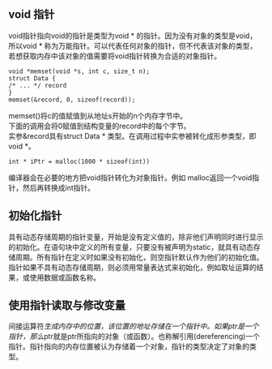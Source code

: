 ## void 指针
void指针指向void的指针是类型为void * 的指针。因为没有对象的类型是void，所以void * 称为万能指针。可以代表任何对象的指针，但不代表该对象的类型，若想获取内存中该对象的值需要将void指针转换为合适的对象指针。
```
void *memset(void *s, int c, size_t n);
struct Data {
/* ... */ record
}
memset(&record, 0, sizeof(record));
```
memset()将c的值赋值到从地址s开始的n个内存字节中。  
下面的调用会将0赋值到结构变量的record中的每个字节。  
实参&record具有struct Data * 类型。在调用过程中实参被转化成形参类型，即void *。
```
int * iPtr = malloc(1000 * sizeof(int))
```
编译器会在必要的地方把void指针转化为对象指针。例如 malloc返回一个void指针，然后再转换成int指针。  
## 初始化指针
具有动态存储周期的指针变量，开始是没有定义值的，除非他们声明同时进行显示的初始化。在语句块中定义的所有变量，只要没有被声明为static，就具有动态存储周期。所有指针在定义时如果没有初始化，则空指针默认作为他们的初始化值。  
指针如果不具有动态存储周期，则必须用常量表达式来初始化，例如取址运算的结果，或使用数据或函数名称。  
## 使用指针读取与修改变量
间接运算符*生成内存中的位置，该位置的地址存储在一个指针中。如果ptr是一个指针，那么*ptr就是ptr所指向的对象（或函数）。也称解引用(dereferencing)一个指针。指针指向的内存位置被认为存储着一个对象，指针的类型决定了对象的类型。

